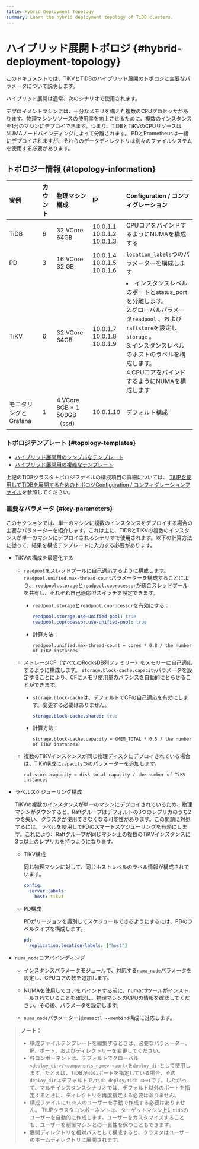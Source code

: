 ```yaml
---
title: Hybrid Deployment Topology
summary: Learn the hybrid deployment topology of TiDB clusters.
---
```


# ハイブリッド展開トポロジ {#hybrid-deployment-topology}

このドキュメントでは、TiKVとTiDBのハイブリッド展開のトポロジと主要なパラメータについて説明します。

ハイブリッド展開は通常、次のシナリオで使用されます。

デプロイメントマシンには、十分なメモリを備えた複数のCPUプロセッサがあります。物理マシンリソースの使用率を向上させるために、複数のインスタンスを1台のマシンにデプロイできます。つまり、TiDBとTiKVのCPUリソースはNUMAノードバインディングによって分離されます。 PDとPrometheusは一緒にデプロイされますが、それらのデータディレクトリは別々のファイルシステムを使用する必要があります。

## トポロジー情報 {#topology-information}

| 実例             | カウント | 物理マシン構成                    | IP                                   | Configuration / コンフィグレーション                                                                                                                                            |
| :------------- | :--- | :------------------------- | :----------------------------------- | :-------------------------------------------------------------------------------------------------------------------------------------------------------------------- |
| TiDB           | 6    | 32 VCore 64GB              | 10.0.1.1<br/> 10.0.1.2<br/> 10.0.1.3 | CPUコアをバインドするようにNUMAを構成する                                                                                                                                              |
| PD             | 3    | 16 VCore 32 GB             | 10.0.1.4<br/> 10.0.1.5<br/> 10.0.1.6 | `location_labels`つのパラメーターを構成します                                                                                                                                       |
| TiKV           | 6    | 32 VCore 64GB              | 10.0.1.7<br/> 10.0.1.8<br/> 10.0.1.9 | <li>インスタンスレベルのポートとstatus_portを分離します。<br/> 2.グローバルパラメータ`readpool` 、および`raftstore`を設定し`storage` 。<br/> 3.インスタンスレベルのホストのラベルを構成します。<br/> 4.CPUコアをバインドするようにNUMAを構成します</li> |
| モニタリングとGrafana | 1    | 4 VCore 8GB * 1 500GB（ssd） | 10.0.1.10                            | デフォルト構成                                                                                                                                                               |

### トポロジテンプレート {#topology-templates}

-   [ハイブリッド展開用のシンプルなテンプレート](https://github.com/pingcap/docs-cn/blob/master/config-templates/simple-multi-instance.yaml)
-   [ハイブリッド展開用の複雑なテンプレート](https://github.com/pingcap/docs/blob/master/config-templates/complex-multi-instance.yaml)

上記のTiDBクラスタトポロジファイルの構成項目の詳細については、 [TiUPを使用してTiDBを展開するためのトポロジConfiguration / コンフィグレーションファイル](/tiup/tiup-cluster-topology-reference.md)を参照してください。

### 重要なパラメータ {#key-parameters}

このセクションでは、単一のマシンに複数のインスタンスをデプロイする場合の主要なパラメーターを紹介します。これは主に、TiDBとTiKVの複数のインスタンスが単一のマシンにデプロイされるシナリオで使用されます。以下の計算方法に従って、結果を構成テンプレートに入力する必要があります。

-   TiKVの構成を最適化する

    -   `readpool`をスレッドプールに自己適応するように構成します。 `readpool.unified.max-thread-count`パラメーターを構成することにより、 `readpool.storage`と`readpool.coprocessor`が統合スレッドプールを共有し、それぞれ自己適応型スイッチを設定できます。

        -   `readpool.storage`と`readpool.coprocessor`を有効にする：

            ```yaml
            readpool.storage.use-unified-pool: true
            readpool.coprocessor.use-unified-pool: true
            ```

        -   計算方法：

            ```
            readpool.unified.max-thread-count = cores * 0.8 / the number of TiKV instances
            ```

    -   ストレージCF（すべてのRocksDB列ファミリー）をメモリーに自己適応するように構成します。 `storage.block-cache.capacity`パラメータを設定することにより、CFにメモリ使用量のバランスを自動的にとらせることができます。

        -   `storage.block-cache`は、デフォルトでCFの自己適応を有効にします。変更する必要はありません。

            ```yaml
            storage.block-cache.shared: true
            ```

        -   計算方法：

            ```
            storage.block-cache.capacity = (MEM_TOTAL * 0.5 / the number of TiKV instances)
            ```

    -   複数のTiKVインスタンスが同じ物理ディスクにデプロイされている場合は、TiKV構成に`capacity`つのパラメーターを追加します。

        ```
        raftstore.capacity = disk total capacity / the number of TiKV instances
        ```

-   ラベルスケジューリング構成

    TiKVの複数のインスタンスが単一のマシンにデプロイされているため、物理マシンがダウンすると、Raftグループはデフォルトの3つのレプリカのうち2つを失い、クラスタが使用できなくなる可能性があります。この問題に対処するには、ラベルを使用してPDのスマートスケジューリングを有効にします。これにより、Raftグループが同じマシン上の複数のTiKVインスタンスに3つ以上のレプリカを持つようになります。

    -   TiKV構成

        同じ物理マシンに対して、同じホストレベルのラベル情報が構成されています。

        ```yml
        config:
          server.labels:
            host: tikv1
        ```

    -   PD構成

        PDがリージョンを識別してスケジュールできるようにするには、PDのラベルタイプを構成します。

        ```yml
        pd:
          replication.location-labels: ["host"]
        ```

-   `numa_node`コアバインディング

    -   インスタンスパラメータモジュールで、対応する`numa_node`パラメータを設定し、CPUコアの数を追加します。

    -   NUMAを使用してコアをバインドする前に、numactlツールがインストールされていることを確認し、物理マシンのCPUの情報を確認してください。その後、パラメータを設定します。

    -   `numa_node`パラメーターは`numactl --membind`構成に対応します。

> **ノート：**
>
> -   構成ファイルテンプレートを編集するときは、必要なパラメーター、IP、ポート、およびディレクトリーを変更してください。
> -   各コンポーネントは、デフォルトでグローバル`<deploy_dir>/<components_name>-<port>`を`deploy_dir`として使用します。たとえば、TiDBが`4001`ポートを指定している場合、その`deploy_dir`はデフォルトで`/tidb-deploy/tidb-4001`です。したがって、マルチインスタンスシナリオでは、デフォルト以外のポートを指定するときに、ディレクトリを再度指定する必要はありません。
> -   構成ファイルに`tidb`人のユーザーを手動で作成する必要はありません。 TiUPクラスタコンポーネントは、ターゲットマシン上に`tidb`のユーザーを自動的に作成します。ユーザーをカスタマイズすることも、ユーザーを制御マシンとの一貫性を保つこともできます。
> -   展開ディレクトリを相対パスとして構成すると、クラスタはユーザーのホームディレクトリに展開されます。
